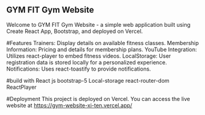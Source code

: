 ## GYM FIT Gym Website

Welcome to GYM FIT Gym Website - a simple web application built using Create React App, Bootstrap, and deployed on Vercel. 

#Features
Trainers: Display details on available fitness classes.
Membership Information: Pricing and details for membership plans.
YouTube Integration: Utilizes react-player to embed fitness videos.
LocalStorage: User registration data is stored locally for a personalized experience.
Notifications: Uses react-toastify to provide notifications.

#build with
React js
bootstrap-5
Local-storage
react-router-dom
ReactPlayer

#Deployment 
This project is deployed on Vercel. You can access the live website at https://gym-website-xi-ten.vercel.app/ 















